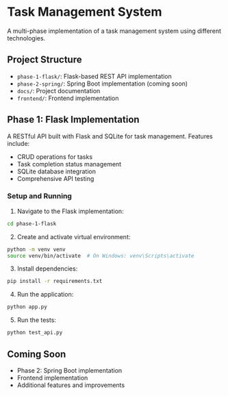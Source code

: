 # Task Management System

A multi-phase implementation of a task management system using different technologies.

## Project Structure

- `phase-1-flask/`: Flask-based REST API implementation
- `phase-2-spring/`: Spring Boot implementation (coming soon)
- `docs/`: Project documentation
- `frontend/`: Frontend implementation

## Phase 1: Flask Implementation

A RESTful API built with Flask and SQLite for task management. Features include:
- CRUD operations for tasks
- Task completion status management
- SQLite database integration
- Comprehensive API testing

### Setup and Running

1. Navigate to the Flask implementation:
```bash
cd phase-1-flask
```

2. Create and activate virtual environment:
```bash
python -m venv venv
source venv/bin/activate  # On Windows: venv\Scripts\activate
```

3. Install dependencies:
```bash
pip install -r requirements.txt
```

4. Run the application:
```bash
python app.py
```

5. Run the tests:
```bash
python test_api.py
```

## Coming Soon

- Phase 2: Spring Boot implementation
- Frontend implementation
- Additional features and improvements 